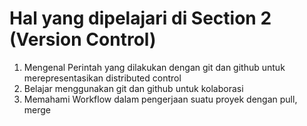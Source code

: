 # Hal yang dipelajari di Section 2 (Version Control)

1. Mengenal Perintah yang dilakukan dengan git dan github untuk merepresentasikan distributed control
2. Belajar menggunakan git dan github untuk kolaborasi
3. Memahami Workflow dalam pengerjaan suatu proyek dengan pull, merge
